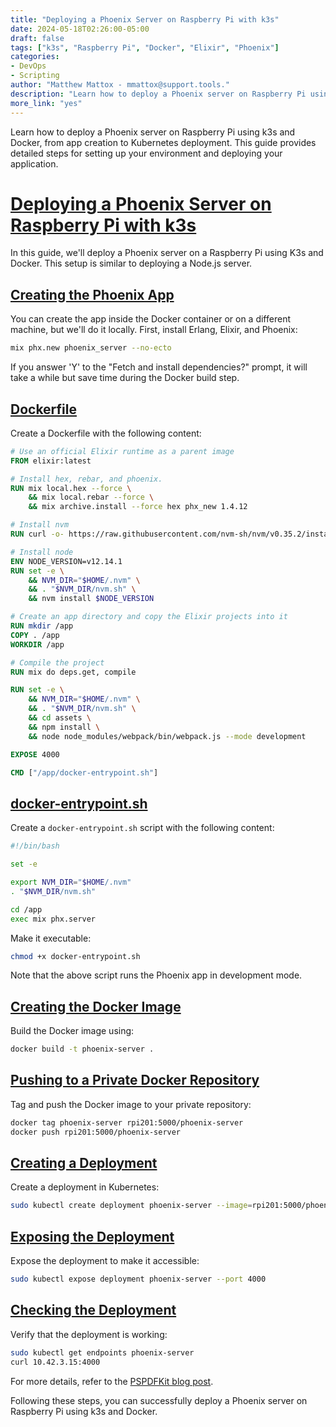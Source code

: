 ```yaml
---
title: "Deploying a Phoenix Server on Raspberry Pi with k3s"
date: 2024-05-18T02:26:00-05:00
draft: false
tags: ["k3s", "Raspberry Pi", "Docker", "Elixir", "Phoenix"]
categories:
- DevOps
- Scripting
author: "Matthew Mattox - mmattox@support.tools."
description: "Learn how to deploy a Phoenix server on Raspberry Pi using k3s and Docker, from app creation to Kubernetes deployment."
more_link: "yes"
---
```


Learn how to deploy a Phoenix server on Raspberry Pi using k3s and Docker, from app creation to Kubernetes deployment. This guide provides detailed steps for setting up your environment and deploying your application.

<!--more-->

# [Deploying a Phoenix Server on Raspberry Pi with k3s](#deploying-a-phoenix-server-on-raspberry-pi-with-k3s)

In this guide, we'll deploy a Phoenix server on a Raspberry Pi using K3s and Docker. This setup is similar to deploying a Node.js server.

## [Creating the Phoenix App](#creating-the-phoenix-app)

You can create the app inside the Docker container or on a different machine, but we'll do it locally. First, install Erlang, Elixir, and Phoenix:

```bash
mix phx.new phoenix_server --no-ecto
```

If you answer 'Y' to the "Fetch and install dependencies?" prompt, it will take a while but save time during the Docker build step.

## [Dockerfile](#dockerfile)

Create a Dockerfile with the following content:

```dockerfile
# Use an official Elixir runtime as a parent image
FROM elixir:latest

# Install hex, rebar, and phoenix.
RUN mix local.hex --force \
    && mix local.rebar --force \
    && mix archive.install --force hex phx_new 1.4.12

# Install nvm
RUN curl -o- https://raw.githubusercontent.com/nvm-sh/nvm/v0.35.2/install.sh | bash

# Install node
ENV NODE_VERSION=v12.14.1
RUN set -e \
    && NVM_DIR="$HOME/.nvm" \
    && . "$NVM_DIR/nvm.sh" \
    && nvm install $NODE_VERSION

# Create an app directory and copy the Elixir projects into it
RUN mkdir /app
COPY . /app
WORKDIR /app

# Compile the project
RUN mix do deps.get, compile

RUN set -e \
    && NVM_DIR="$HOME/.nvm" \
    && . "$NVM_DIR/nvm.sh" \
    && cd assets \
    && npm install \
    && node node_modules/webpack/bin/webpack.js --mode development

EXPOSE 4000

CMD ["/app/docker-entrypoint.sh"]
```

## [docker-entrypoint.sh](#docker-entrypoint-sh)

Create a `docker-entrypoint.sh` script with the following content:

```bash
#!/bin/bash

set -e

export NVM_DIR="$HOME/.nvm"
. "$NVM_DIR/nvm.sh"

cd /app
exec mix phx.server
```

Make it executable:

```bash
chmod +x docker-entrypoint.sh
```

Note that the above script runs the Phoenix app in development mode.

## [Creating the Docker Image](#creating-the-docker-image)

Build the Docker image using:

```bash
docker build -t phoenix-server .
```

## [Pushing to a Private Docker Repository](#pushing-to-a-private-docker-repository)

Tag and push the Docker image to your private repository:

```bash
docker tag phoenix-server rpi201:5000/phoenix-server
docker push rpi201:5000/phoenix-server
```

## [Creating a Deployment](#creating-a-deployment)

Create a deployment in Kubernetes:

```bash
sudo kubectl create deployment phoenix-server --image=rpi201:5000/phoenix-server
```

## [Exposing the Deployment](#exposing-the-deployment)

Expose the deployment to make it accessible:

```bash
sudo kubectl expose deployment phoenix-server --port 4000
```

## [Checking the Deployment](#checking-the-deployment)

Verify that the deployment is working:

```bash
sudo kubectl get endpoints phoenix-server
curl 10.42.3.15:4000
```

For more details, refer to the [PSPDFKit blog post](https://pspdfkit.com/blog/2018/how-to-run-your-phoenix-application-with-docker/).

Following these steps, you can successfully deploy a Phoenix server on Raspberry Pi using k3s and Docker.
